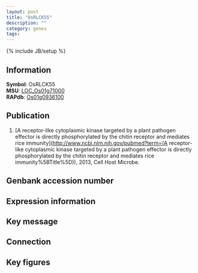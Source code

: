 ```yaml
---
layout: post
title: "OsRLCK55"
description: ""
category: genes
tags: 
---
```

{% include JB/setup %}

## Information
__Symbol__: OsRLCK55  
__MSU__: [LOC_Os01g71000](http://rice.plantbiology.msu.edu/cgi-bin/ORF_infopage.cgi?orf=LOC_Os01g71000)  
__RAPdb__: [Os01g0936100](http://rapdb.dna.affrc.go.jp/viewer/gbrowse_details/irgsp1?name=Os01g0936100)  

## Publication
1. [A receptor-like cytoplasmic kinase targeted by a plant pathogen effector is directly phosphorylated by the chitin receptor and mediates rice immunity](http://www.ncbi.nlm.nih.gov/pubmed?term=(A receptor-like cytoplasmic kinase targeted by a plant pathogen effector is directly phosphorylated by the chitin receptor and mediates rice immunity%5BTitle%5D)), 2013, Cell Host Microbe.

## Genbank accession number

## Expression information

## Key message

## Connection

## Key figures


